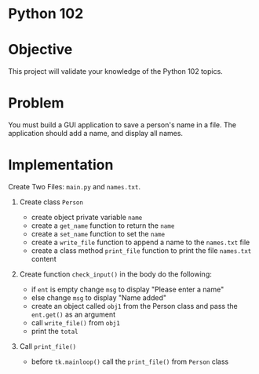 # Python 102

# Objective
This project will validate your knowledge of the Python 102 topics.

# Problem
You must build a GUI application to save a person's name in a file. The application should add a name, and display all names. 

# Implementation

Create Two Files: `main.py` and `names.txt`.

1. Create class `Person`
    - create object private variable `name`
    - create a `get_name` function to return the `name`
    - create a `set_name` function to set the `name`
    - create a `write_file` function to append a name to the `names.txt` file
    - create a class method `print_file` function to print the file `names.txt` content

2. Create function `check_input()` in the body do the following:
    - if `ent` is empty change `msg` to display "Please enter a name"
    - else change `msg` to display "Name added"
    - create an object called `obj1` from the Person class and pass the `ent.get()` as an argument
    - call `write_file()` from `obj1`
    - print the `total` 

6. Call `print_file()`
    - before `tk.mainloop()` call the `print_file()` from `Person` class
